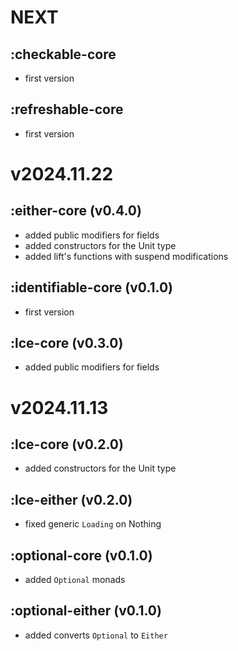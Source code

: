 # NEXT
## :checkable-core
- first version
## :refreshable-core
- first version

# v2024.11.22
## :either-core (v0.4.0)
- added public modifiers for fields
- added constructors for the Unit type
- added lift's functions with suspend modifications
## :identifiable-core (v0.1.0)
- first version
## :lce-core (v0.3.0)
- added public modifiers for fields

# v2024.11.13
## :lce-core (v0.2.0)
- added constructors for the Unit type
## :lce-either (v0.2.0)
- fixed generic `Loading` on Nothing
## :optional-core (v0.1.0)
- added `Optional` monads
## :optional-either (v0.1.0)
- added converts `Optional` to `Either`
